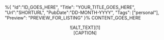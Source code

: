 %{
    "Id":"ID_GOES_HERE",
	"Title": "YOUR_TITLE_GOES_HERE",
    "Url":"SHORTURL",
    "PubDate":"DD-MONTH-YYYY",
	"Tags": ["personal"],
	"Preview": "PREVIEW_FOR_LISTING"
}%
CONTENT_GOES_HERE



<div class="panel panel-default">
  <div class="panel-body">
  	<center>
  		 ![ALT_TEXT][1]
	</center>  
  </div>
  <div class="panel-footer"><center>[CAPTION]</center></div>
</div>
